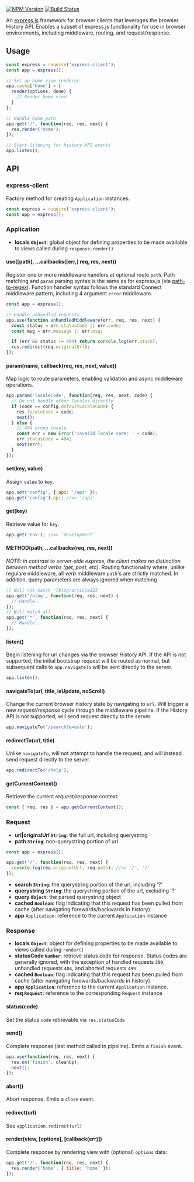 [![NPM Version](https://img.shields.io/npm/v/@yr/express-client.svg?style=flat)](https://npmjs.org/package/@yr/express-client)
[![Build Status](https://img.shields.io/travis/YR/express-client.svg?style=flat)](https://travis-ci.org/YR/express-client?branch=master)

An [express.js](http://expressjs.com) framework for browser clients that leverages the browser History API. Enables a
subset of express.js functionality for use in browser environments, including middleware, routing, and request/response.

## Usage

```js
const express = require('express-client');
const app = express();

// Set up home view renderer
app.cache['home'] = {
  render(options, done) {
    // Render home view
  }
};

// Handle home path
app.get('/', function(req, res, next) {
  res.render('home');
});

// Start litening for history API events
app.listen();
```

## API

### express-client

Factory method for creating `Application` instances.

```js
const express = require('express-client');
const app = express();
```

### Application

* **locals `Object`**: global object for defining properties to be made available to views called during
  `response.render()`

#### use([path], ...callbacks([err,] req, res, next))

Register one or more middleware handlers at optional route `path`. Path matching and `param` parsing syntax is the same
as for express.js (via [path-to-regex](https://github.com/pillarjs/path-to-regexp)). Function handler syntax follows the
standard Connect middleware pattern, including 4 argument `error` middleware.

```js
const app = express();

// Handle unhandled requests
app.use(function unhandledMiddleware(err, req, res, next) {
  const status = err.statusCode || err.code;
  const msg = err.message || err.msg;

  if (err && status != 404) return console.log(err.stack);
  res.redirect(req.originalUrl);
});
```

#### param(name, callback(req, res, next, value))

Map logic to route parameters, enabling validation and async middleware operations.

```js
app.param('localeCode', function(req, res, next, code) {
  // Do not handle other locales directly
  if (code == config.defaultLocaleCode) {
    res.localeCode = code;
    next();
  } else {
    // 404 wrong locale
    const err = new Error('invalid locale code: ' + code);
    err.statusCode = 404;
    next(err);
  }
});
```

#### set(key, value)

Assign `value` to `key`.

```js
app.set('config', { api: '/api' });
app.get('config').api; //=> '/api'
```

#### get(key)

Retrieve value for `key`.

```js
app.get('env'); //=> 'development'
```

#### METHOD(path, ...callbacks(req, res, next))

_NOTE: in contrast to server-side express, the client makes no distinction between method verbs (get, post, etc)_.
Routing functionality where, unlike regulare middleware, all _verb_ middleware `path`'s are strictly matched. In
addition, query parameters are always ignored when matching

```js
// Will not match '/blog/article123'
app.get('/blog', function(req, res, next) {
  // Handle...
});
// Will match all
app.get('*', function(req, res, next) {
  // Handle...
});
```

#### listen()

Begin listening for url changes via the browser History API. If the API is not supported, the initial bootstrap request
will be routed as normal, but subsequent calls to `app.navigateTo` will be sent directly to the server.

```js
app.listen();
```

#### navigateTo(url, title, isUpdate, noScroll)

Change the current browser history state by navigating to `url`. Will trigger a new _request/response_ cycle through the
middleware pipeline. If the History API is not supported, will send request directly to the server.

```js
app.navigateTo('/search?q=oslo');
```

#### redirectTo(url, title)

Unlike `navigateTo`, will not attempt to handle the request, and will instead send request directly to the server.

```js
app.redirectTo('/help');
```

#### getCurrentContext()

Retrieve the current _request/response_ context.

```js
const { req, res } = app.getCurrentContext();
```

### Request

* **url|originalUrl `String`**: the full url, including querystring
* **path `String`**: non-querystring portion of url

```js
const app = express();

app.get('/', function(req, res, next) {
  console.log(req.originalUrl, req.path); //=> '/', '/'
});
```

* **search `String`**: the querystring portion of the url, including '?'
* **querystring `String`**: the querystring portion of the url, excluding '?'
* **query `Object`**: the parsed querystring object
* **cached `Boolean`**: flag indicating that this request has been pulled from cache (after navigating
  forewards/backwards in history)
* **app** `Application`: reference to the current `Application` instance

### Response

* **locals `Object`**: object for defining properties to be made available to views called during `render()`
* **statusCode `Number`**: retrieve status code for response. Status codes are generally ignored, with the exception of
  handled requests `200`, unhandled requests `404`, and aborted requests `499`
* **cached `Boolean`**: flag indicating that this request has been pulled from cache (after navigating
  forewards/backwards in history)
* **app `Application`**: reference to the current `Application` instance.
* **req `Request`**: reference to the corresponding `Request` instance

#### status(code)

Set the status `code` retrievable via `res.statusCode`

#### send()

Complete response (last method called in pipeline). Emits a `finish` event.

```js
app.use(function(req, res, next) {
  res.on('finish', cleanUp);
  next();
});
```

#### abort()

Abort response. Emits a `close` event.

#### redirect(url)

See `application.redirect(url)`

#### render(view, [options], [callback(err)])

Complete response by rendering view with (optional) `options` data:

```js
app.get('/', function(req, res, next) {
  res.render('home', { title: 'home' });
});
```
